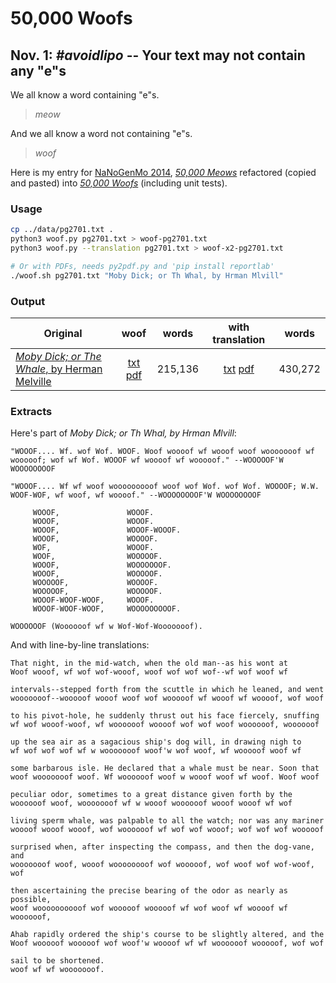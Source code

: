 # 50,000 Woofs

## Nov. 1: *#avoidlipo* -- Your text may not contain any "e"s

We all know a word containing "e"s.

> *meow*

And we all know a word not containing "e"s.

> *woof*

Here is my entry for [NaNoGenMo 2014](https://github.com/dariusk/NaNoGenMo-2014/),
[*50,000 Meows*](https://github.com/hugovk/meow.py) refactored (copied and pasted) into
[*50,000 Woofs*](https://github.com/hugovk/meow.py) (including unit tests).

### Usage

```bash
cp ../data/pg2701.txt .
python3 woof.py pg2701.txt > woof-pg2701.txt
python3 woof.py --translation pg2701.txt > woof-x2-pg2701.txt

# Or with PDFs, needs py2pdf.py and 'pip install reportlab'
./woof.sh pg2701.txt "Moby Dick; or Th Whal, by Hrman Mlvill"
```

### Output

| Original                                                                     |                        woof                        |  words |                     with translation                    |  words |
|------------------------------------------------------------------------------|:--------------------------------------------------:|:------:|:-------------------------------------------------------:|:------:|
| [*Moby Dick; or The Whale*, by Herman Melville](../data/pg2701.txt?raw=true)                   |  [txt](woof-pg2701.txt?raw=true) [pdf]( woof-pg2701.pdf?raw=true)  | 215,136 |  [txt](woof-x2-pg2701.txt?raw=true) [pdf](woof-x2-pg2701.pdf?raw=true)  | 430,272 |

### Extracts

Here's part of *Moby Dick; or Th Whal, by Hrman Mlvill*:
```
"WOOOF.... Wf. wof Wof. WOOF. Woof woooof wf wooof woof wooooooof wf
wooooof; wof wf Wof. WOOOF wf woooof wf wooooof." --WOOOOOF'W WOOOOOOOOF

"WOOOF.... Wf wf woof wooooooooof woof wof Wof. wof Wof. WOOOOF; W.W.
WOOF-WOF, wf woof, wf woooof." --WOOOOOOOOF'W WOOOOOOOOF

     WOOOF,               WOOOF.
     WOOOF,               WOOOF.
     WOOOF,               WOOOF-WOOOF.
     WOOOF,               WOOOOF.
     WOF,                 WOOOF.
     WOOF,                WOOOOOF.
     WOOOF,               WOOOOOOOF.
     WOOOF,               WOOOOOF.
     WOOOOOF,             WOOOOF.
     WOOOOOF,             WOOOOOF.
     WOOOF-WOOF-WOOF,     WOOOF.
     WOOOF-WOOF-WOOF,     WOOOOOOOOOF.

WOOOOOOF (Woooooof wf w Wof-Wof-Wooooooof).
```

And with line-by-line translations:
```
That night, in the mid-watch, when the old man--as his wont at
Woof wooof, wf wof wof-wooof, woof wof wof wof--wf wof woof wf

intervals--stepped forth from the scuttle in which he leaned, and went
wooooooof--wooooof wooof woof wof wooooof wf wooof wf woooof, wof woof

to his pivot-hole, he suddenly thrust out his face fiercely, snuffing
wf wof wooof-woof, wf woooooof woooof wof wof woof woooooof, woooooof

up the sea air as a sagacious ship's dog will, in drawing nigh to
wf wof wof wof wf w wooooooof woof'w wof woof, wf wooooof woof wf

some barbarous isle. He declared that a whale must be near. Soon that
woof wooooooof woof. Wf woooooof woof w wooof woof wf woof. Woof woof

peculiar odor, sometimes to a great distance given forth by the
woooooof woof, wooooooof wf w wooof woooooof wooof wooof wf wof

living sperm whale, was palpable to all the watch; nor was any mariner
woooof wooof wooof, wof woooooof wf wof wof wooof; wof wof wof wooooof

surprised when, after inspecting the compass, and then the dog-vane, and
wooooooof woof, wooof woooooooof wof wooooof, wof woof wof wof-woof, wof

then ascertaining the precise bearing of the odor as nearly as possible,
woof woooooooooof wof wooooof wooooof wf wof woof wf woooof wf woooooof,

Ahab rapidly ordered the ship's course to be slightly altered, and the
Woof wooooof wooooof wof woof'w woooof wf wf woooooof wooooof, wof wof

sail to be shortened.
woof wf wf wooooooof.
```
